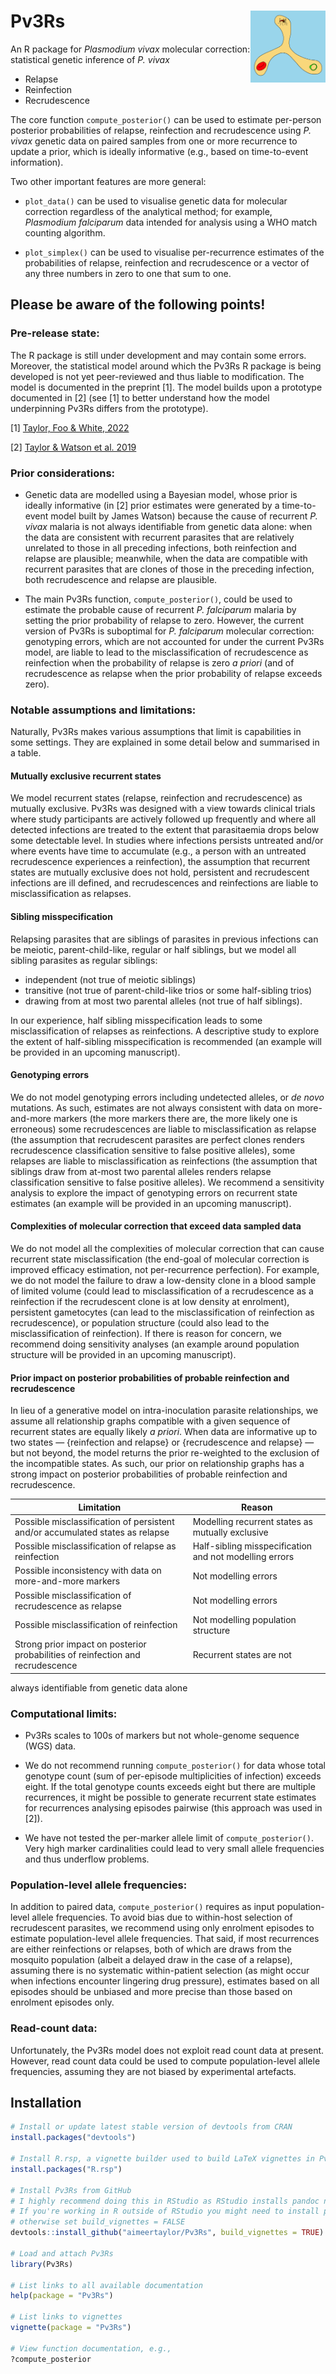 # Pv3Rs <img src="man/figures/logo.png" align="right" alt="" width="120" />

An R package for *Plasmodium vivax* molecular correction: statistical genetic
inference of *P. vivax*

- Relapse
- Reinfection
- Recrudescence

The core function `compute_posterior()` can be used to estimate per-person
posterior probabilities of relapse, reinfection and recrudescence using *P.
vivax* genetic data on paired samples from one or more recurrence to update a
prior, which is ideally informative (e.g., based on time-to-event information).

Two other important features are more general:

- `plot_data()` can be used to visualise genetic data for molecular
correction regardless of the analytical method; for example, *Plasmodium
falciparum* data intended for analysis using a WHO match counting algorithm.

- `plot_simplex()` can be used to visualise per-recurrence estimates of the
probabilities of relapse, reinfection and recrudescence or a vector of any three
numbers in zero to one that sum to one.

## Please be aware of the following points!

### Pre-release state: 

The R package is still under development and may contain some errors. Moreover,
the statistical model around which the Pv3Rs R package is being developed is not
yet peer-reviewed and thus liable to modification. The model is documented in
the preprint [1]. The model builds upon a prototype documented in [2] (see [1]
to better understand how the model underpinning Pv3Rs differs from the
prototype).

[1] [Taylor, Foo & White, 2022](https://www.medrxiv.org/content/10.1101/2022.11.23.22282669v1)

[2] [Taylor & Watson et al. 2019](https://www.nature.com/articles/s41467-019-13412-x)

### Prior considerations: 

- Genetic data are modelled using a Bayesian model, whose prior is ideally
informative (in [2] prior estimates were generated by a time-to-event model
built by James Watson) because the cause of recurrent *P. vivax* malaria is not
always identifiable from genetic data alone: when the data are consistent with
recurrent parasites that are relatively unrelated to those in all preceding
infections, both reinfection and relapse are plausible; meanwhile, when the data
are compatible with recurrent parasites that are clones of those in the
preceding infection, both recrudescence and relapse are plausible.

- The main Pv3Rs function, `compute_posterior()`, could be used to estimate the
probable cause of recurrent *P. falciparum* malaria by setting the prior
probability of relapse to zero. However, the current version of Pv3Rs is
suboptimal for *P. falciparum* molecular correction: genotyping errors, which
are not accounted for under the current Pv3Rs model, are liable to lead to the
misclassification of recrudescence as reinfection when the probability of
relapse is zero *a priori* (and of recrudescence as relapse when the prior
probability of relapse exceeds zero). 

### Notable assumptions and limitations: 

Naturally, Pv3Rs makes various assumptions that limit is capabilities in some
settings. They are explained in some detail below and summarised in a table.

#### Mutually exclusive recurrent states
We model recurrent states (relapse, reinfection and recrudescence) as mutually
exclusive. Pv3Rs was designed with a view towards clinical trials where study
participants are actively followed up frequently and where all detected
infections are treated to the extent that parasitaemia drops below some
detectable level. In studies where infections persists untreated and/or where
events have time to accumulate (e.g., a person with an untreated recrudescence
experiences a reinfection), the assumption that recurrent states are mutually
exclusive does not hold, persistent and recrudescent infections are ill defined,
and recrudescences and reinfections are liable to misclassification as relapses.

#### Sibling misspecification
Relapsing parasites that are siblings of parasites in previous infections can be
meiotic, parent-child-like, regular or half siblings, but we model all sibling
parasites as regular siblings: 
   - independent (not true of meiotic siblings)
   - transitive (not true of parent-child-like trios or some half-sibling trios)
   - drawing from at most two parental alleles (not true of half siblings).

In our experience, half sibling misspecification leads to some misclassification
of relapses as reinfections. A descriptive study to explore the extent of
half-sibling misspecification is recommended (an example will be provided in an
upcoming manuscript).

#### Genotyping errors
We do not model genotyping errors including undetected alleles, or *de novo*
mutations. As such, estimates are not always consistent with data on
more-and-more markers (the more markers there are, the more likely one is
erroneous) some recrudescences are liable to misclassification as relapse (the
assumption that recrudescent parasites are perfect clones renders recrudescence
classification sensitive to false positive alleles), some relapses are liable to
misclassification as reinfections (the assumption that siblings draw from
at-most two parental alleles renders relapse classification sensitive to false
positive alleles). We recommend a sensitivity analysis to explore the impact of
genotyping errors on recurrent state estimates (an example will be provided in
an upcoming manuscript).

#### Complexities of molecular correction that exceed data sampled data
We do not model all the complexities of molecular correction that can cause
recurrent state misclassification (the end-goal of molecular correction is
improved efficacy estimation, not per-recurrence perfection). For example, we do
not model the failure to draw a low-density clone in a blood sample of limited
volume (could lead to misclassification of a recrudescence as a reinfection if
the recrudescent clone is at low density at enrolment), persistent gametocytes (can
lead to the misclassification of reinfection as recrudescence), or population
structure (could also lead to the misclassification of reinfection). If there is
reason for concern, we recommend doing sensitivity analyses (an example around
population structure will be provided in an upcoming manuscript).

#### Prior impact on posterior probabilities of probable reinfection and recrudescence
In lieu of a generative model on intra-inoculation parasite relationships, we
assume all relationship graphs compatible with a given sequence of recurrent
states are equally likely *a priori*. When data are informative up to two states 
— \{reinfection and relapse\} or \{recrudescence and relapse\} — but not beyond,
the model returns the prior re-weighted to the exclusion of the incompatible
states. As such, our prior on relationship graphs has a strong impact on 
posterior probabilities of probable reinfection and recrudescence.


Limitation | Reason
----------- | ------
Possible misclassification of persistent and/or accumulated states as relapse | Modelling recurrent states as mutually exclusive
Possible misclassification of relapse as reinfection | Half-sibling misspecification and not modelling errors
Possible inconsistency with data on more-and-more markers | Not modelling errors
Possible misclassification of recrudescence as relapse | Not modelling errors
Possible misclassification of reinfection | Not modelling population structure
Strong prior impact on posterior probabilities of reinfection and recrudescence | Recurrent states are not
always identifiable from genetic data alone


### Computational limits:

- Pv3Rs scales to 100s of markers but not whole-genome sequence (WGS) data.  

- We do not recommend running `compute_posterior()` for data whose total 
genotype count (sum of per-episode multiplicities of infection) exceeds eight. 
If the total genotype counts exceeds eight but there are multiple recurrences,
it might be possible to generate recurrent state estimates for recurrences
analysing episodes pairwise (this approach was used in [2]).

- We have not tested the per-marker allele limit of `compute_posterior()`. 
Very high marker cardinalities could lead to very small allele frequencies and 
thus underflow problems. 


### Population-level allele frequencies: 

In addition to paired data, `compute_posterior()` requires as input
population-level allele frequencies. To avoid bias due to within-host selection
of recrudescent parasites, we recommend using only enrolment episodes to
estimate population-level allele frequencies. That said, if most recurrences are
either reinfections or relapses, both of which are draws from the mosquito
population (albeit a delayed draw in the case of a relapse), assuming there is
no systematic within-patient selection (as might occur when infections encounter
lingering drug pressure), estimates based on all episodes should be unbiased and
more precise than those based on enrolment episodes only.

### Read-count data: 

Unfortunately, the Pv3Rs model does not exploit read count data at present.
However, read count data could be used to compute population-level allele
frequencies, assuming they are not biased by experimental artefacts.


## Installation 

```r
# Install or update latest stable version of devtools from CRAN
install.packages("devtools")

# Install R.rsp, a vignette builder used to build LaTeX vignettes in Pv3Rs
install.packages("R.rsp")

# Install Pv3Rs from GitHub 
# I highly recommend doing this in RStudio as RStudio installs pandoc needed to build vignettes.
# If you're working in R outside of RStudio you might need to install pandoc and check its path; 
# otherwise set build_vignettes = FALSE
devtools::install_github("aimeertaylor/Pv3Rs", build_vignettes = TRUE)

# Load and attach Pv3Rs
library(Pv3Rs)

# List links to all available documentation
help(package = "Pv3Rs")

# List links to vignettes
vignette(package = "Pv3Rs")

# View function documentation, e.g., 
?compute_posterior
```
